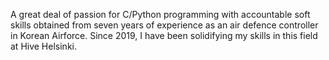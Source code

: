 A great deal of passion for C/Python programming with accountable soft skills obtained from seven years of experience as an air defence controller in Korean Airforce.
Since 2019, I have been solidifying my skills in this field at Hive Helsinki.
